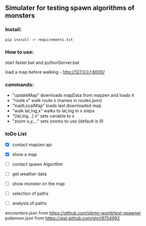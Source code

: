 ## Simulater for testing spawn algorithms of monsters

### Install:
`pip install -r requirements.txt`

### How to use:
start faster.bat and pythonServer.bat

load a map before walking - http://127.0.0.1:8000/
### commands:
- "updateMap" downloads mapData from mapzen and loads it
- "route x" walk route x (names in routes.json)
- "loadLocalMap" loads last downloaded map
- "walk lat,lng,x" walks to lat,lng in x steps
- "[lat,lng...] x" sets variable to x 
- "zoom x,y,..." sets zooms to use (default is 9)

### toDo List
- [x] contact mapzen api
- [x] show a map
- [ ] contact spawn Algorithm
- [ ] get weather data
- [ ] show monster on the map
- [ ] selection of paths
- [ ] analysis of paths


encounters.json from https://github.com/pkmn-world/test-spawner
pokemon.json from https://gist.github.com/shri/9754992